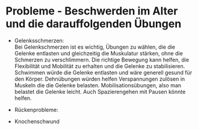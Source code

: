 # Probleme - Beschwerden im Alter und die darauffolgenden Übungen

- Gelenksschmerzen:  
  Bei Gelenkschmerzen ist es wichtig, Übungen zu wählen, die die Gelenke entlasten und gleichzeitig die Muskulatur stärken, ohne die Schmerzen zu verschlimmern. Die richtige Bewegung kann helfen, die Flexibilität und Mobilität zu erhalten und die Gelenke zu stabilisieren.
  Schwimmen würde die Gelenke entlasten und wäre generell gesund für den Körper. Dehnübungen würden helfen Verspannungen zulösen in Muskeln die die Gelenke belasten. Mobilisationsübungen, also man belastet die Gelenke leicht. Auch Spazierengehen mit Pausen könnte helfen.

- Rückenprobleme:
  

- Knochenschwund
